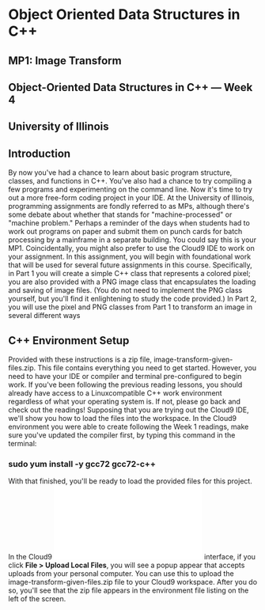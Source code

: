    #      Object Oriented Data Structures in C++
   ##                                                                   MP1: Image Transform
   ##                                                      Object-Oriented Data Structures in C++ — Week 4
   ##                                                                   University of Illinois
   
   ## Introduction
By now you've had a chance to learn about basic program structure, classes, and functions in C++. You've also
had a chance to try compiling a few programs and experimenting on the command line. Now it's time to try out
a more free-form coding project in your IDE. At the University of Illinois, programming assignments are fondly
referred to as MPs, although there's some debate about whether that stands for "machine-processed" or
"machine problem." Perhaps a reminder of the days when students had to work out programs on paper and
submit them on punch cards for batch processing by a mainframe in a separate building. You could say this is
your MP1. Coincidentally, you might also prefer to use the Cloud9 IDE to work on your assignment.
In this assignment, you will begin with foundational work that will be used for several future assignments in
this course. Specifically, in Part 1 you will create a simple C++ class that represents a colored pixel; you are
also provided with a PNG image class that encapsulates the loading and saving of image files. (You do not need
to implement the PNG class yourself, but you'll find it enlightening to study the code provided.) In Part 2, you
will use the pixel and PNG classes from Part 1 to transform an image in several different ways

## C++ Environment Setup
Provided with these instructions is a zip file, image-transform-given-files.zip. This file contains everything you
need to get started. However, you need to have your IDE or compiler and terminal pre-configured to begin
work. If you've been following the previous reading lessons, you should already have access to a Linuxcompatible C++ work environment regardless of what your operating system is. If not, please go back and
check out the readings!
Supposing that you are trying out the Cloud9 IDE, we'll show you how to load the files into the workspace. In
the Cloud9 environment you were able to create following the Week 1 readings, make sure you've updated the
compiler first, by typing this command in the terminal:
   ### sudo yum install -y gcc72 gcc72-c++
With that finished, you'll be ready to load the
provided files for this project. In the Cloud9 ![](img.pdf)
interface, if you click **File > Upload Local
Files**, you will see a popup appear that accepts
uploads from your personal computer. You can use this to upload the image-transform-given-files.zip file to
your Cloud9 workspace. After you do so, you'll see that the zip file appears in the environment file listing on the
left of the screen.

        
